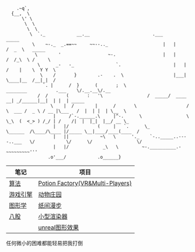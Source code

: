 ```
    .~q`,
  {__,  \
      \' \                                                          
       \  \                                                            
        \  \
         \  `._            __.__						.___         _____    
          \    ~-._  _.==~~     ~~--.._  					|   |       /  _  \   _____  
           \        '                  ~-.					|   |      /  /_\  \ /     \ 
            \      _-   -_                `.					|   |     /    |    \  Y Y  \
             \    /       }        .-    .  \					|___|     \____|__  /__|_|  /
              `. |      /  }      (       ;  \                         ________           .___    \/.__.__\/.__    
	        /  /       (       :   '\			      /  _____/  ____   __| _/______|__|  | |  | _____   
                 \    |  /        |      /       \                   /   \  ___ /  _ \ / __ |\___   /  |  | |  | \__  \  
                  |     /`-.______.\     |^-.      \                 \    \_\  (  <_> ) /_/ | /    /|  |  |_|  |__/ __ \_
                  |   |/           (     |   `.      \_                \______  /\____/\____ |/_____ \__|____/____(____  /
                  |   ||            ~\   \      '._    `-.._____..----..___   \/            \/      \/                 \/ 
                  |   |/             _\   \         ~-.__________.-~~~~~~~~~'''
                .o'___/            .o______}
```

|笔记     |项目    |
|----------|----------|
| [算法](https://github.com/derkder/leetcode) | [Potion Factory(VR&Multi-Players)](https://github.com/derkder/PotionFacory_VR.git)  |
| [游戏引擎](https://github.com/derkder/octanes-unity) |  [动物庄园](https://github.com/derkder/AnimalFarm) |		
| [图形学](https://github.com/derkder/Graphics) | [纸间漫步](https://github.com/derkder/GameJam23) | 
| [八股](https://github.com/derkder/plus-ultra) |[小型渲染器](https://github.com/derkder/RendererAttemp) |
|   | [unreal图形效果](https://github.com/derkder/Graphics/tree/main/UnrealDemo)|


任何微小的困难都能轻易把我打倒
